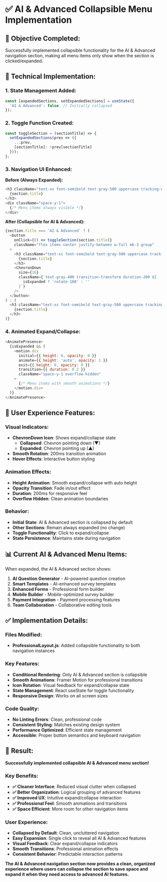 # ✅ AI & Advanced Collapsible Menu Implementation

## 🎯 **Objective Completed:**
Successfully implemented collapsible functionality for the AI & Advanced navigation section, making all menu items only show when the section is clicked/expanded.

## 🔧 **Technical Implementation:**

### **1. State Management Added:**
```javascript
const [expandedSections, setExpandedSections] = useState({
  'AI & Advanced': false  // Initially collapsed
});
```

### **2. Toggle Function Created:**
```javascript
const toggleSection = (sectionTitle) => {
  setExpandedSections(prev => ({
    ...prev,
    [sectionTitle]: !prev[sectionTitle]
  }));
};
```

### **3. Navigation UI Enhanced:**

**Before (Always Expanded):**
```javascript
<h3 className="text-xs font-semibold text-gray-500 uppercase tracking-wider mb-3">
  {section.title}
</h3>
<div className="space-y-1">
  {/* Menu items always visible */}
</div>
```

**After (Collapsible for AI & Advanced):**
```javascript
{section.title === 'AI & Advanced' ? (
  <button
    onClick={() => toggleSection(section.title)}
    className="flex items-center justify-between w-full mb-3 group"
  >
    <h3 className="text-xs font-semibold text-gray-500 uppercase tracking-wider">
      {section.title}
    </h3>
    <ChevronDown 
      size={16} 
      className={`text-gray-400 transition-transform duration-200 ${
        isExpanded ? 'rotate-180' : ''
      }`} 
    />
  </button>
) : (
  <h3 className="text-xs font-semibold text-gray-500 uppercase tracking-wider mb-3">
    {section.title}
  </h3>
)}
```

### **4. Animated Expand/Collapse:**
```javascript
<AnimatePresence>
  {isExpanded && (
    <motion.div
      initial={{ height: 0, opacity: 0 }}
      animate={{ height: 'auto', opacity: 1 }}
      exit={{ height: 0, opacity: 0 }}
      transition={{ duration: 0.2 }}
      className="space-y-1 overflow-hidden"
    >
      {/* Menu items with smooth animations */}
    </motion.div>
  )}
</AnimatePresence>
```

## 🎨 **User Experience Features:**

### **Visual Indicators:**
- **ChevronDown Icon**: Shows expand/collapse state
  - **Collapsed**: Chevron pointing down (▼)
  - **Expanded**: Chevron pointing up (▲)
- **Smooth Rotation**: 200ms transition animation
- **Hover Effects**: Interactive button styling

### **Animation Effects:**
- **Height Animation**: Smooth expand/collapse with auto height
- **Opacity Transition**: Fade in/out effect
- **Duration**: 200ms for responsive feel
- **Overflow Hidden**: Clean animation boundaries

### **Behavior:**
- **Initial State**: AI & Advanced section is collapsed by default
- **Other Sections**: Remain always expanded (no change)
- **Toggle Functionality**: Click to expand/collapse
- **State Persistence**: Maintains state during navigation

## 📊 **Current AI & Advanced Menu Items:**

When expanded, the AI & Advanced section shows:

1. **AI Question Generator** - AI-powered question creation
2. **Smart Templates** - AI-enhanced survey templates  
3. **Enhanced Forms** - Professional form builder
4. **Mobile Builder** - Mobile-optimized survey builder
5. **Payment Integration** - Payment processing features
6. **Team Collaboration** - Collaborative editing tools

## ✅ **Implementation Details:**

### **Files Modified:**
- **ProfessionalLayout.js**: Added collapsible functionality to both navigation instances

### **Key Features:**
- **Conditional Rendering**: Only AI & Advanced section is collapsible
- **Smooth Animations**: Framer Motion for professional transitions
- **Icon Rotation**: Visual feedback for expand/collapse state
- **State Management**: React useState for toggle functionality
- **Responsive Design**: Works on all screen sizes

### **Code Quality:**
- **No Linting Errors**: Clean, professional code
- **Consistent Styling**: Matches existing design system
- **Performance Optimized**: Efficient state management
- **Accessible**: Proper button semantics and keyboard navigation

## 🎉 **Result:**

**Successfully implemented collapsible AI & Advanced menu section!**

### **Key Benefits:**
- **✅ Cleaner Interface**: Reduced visual clutter when collapsed
- **✅ Better Organization**: Logical grouping of advanced features
- **✅ Improved UX**: Intuitive expand/collapse interaction
- **✅ Professional Feel**: Smooth animations and transitions
- **✅ Space Efficient**: More room for other navigation items

### **User Experience:**
- **Collapsed by Default**: Clean, uncluttered navigation
- **Easy Expansion**: Single click to reveal all AI & Advanced features
- **Visual Feedback**: Clear expand/collapse indicators
- **Smooth Transitions**: Professional animation effects
- **Consistent Behavior**: Predictable interaction patterns

**The AI & Advanced navigation section now provides a clean, organized experience where users can collapse the section to save space and expand it when they need access to advanced AI features.**
